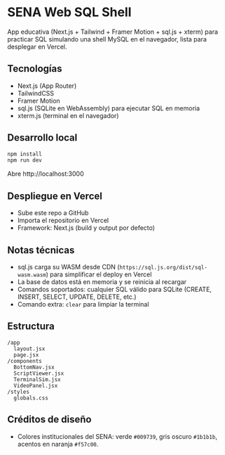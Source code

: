 # SENA Web SQL Shell

App educativa (Next.js + Tailwind + Framer Motion + sql.js + xterm) para practicar SQL simulando una shell MySQL en el navegador, lista para desplegar en Vercel.

## Tecnologías
- Next.js (App Router)
- TailwindCSS
- Framer Motion
- sql.js (SQLite en WebAssembly) para ejecutar SQL en memoria
- xterm.js (terminal en el navegador)

## Desarrollo local

```bash
npm install
npm run dev
```

Abre http://localhost:3000

## Despliegue en Vercel
- Sube este repo a GitHub
- Importa el repositorio en Vercel
- Framework: Next.js (build y output por defecto)

## Notas técnicas
- sql.js carga su WASM desde CDN (`https://sql.js.org/dist/sql-wasm.wasm`) para simplificar el deploy en Vercel
- La base de datos está en memoria y se reinicia al recargar
- Comandos soportados: cualquier SQL válido para SQLite (CREATE, INSERT, SELECT, UPDATE, DELETE, etc.)
- Comando extra: `clear` para limpiar la terminal

## Estructura
```
/app
  layout.jsx
  page.jsx
/components
  BottomNav.jsx
  ScriptViewer.jsx
  TerminalSim.jsx
  VideoPanel.jsx
/styles
  globals.css
```

## Créditos de diseño
- Colores institucionales del SENA: verde `#009739`, gris oscuro `#1b1b1b`, acentos en naranja `#f57c00`.

